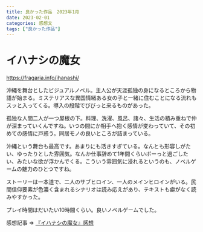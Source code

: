 ```yaml
---
title: 良かった作品　2023年1月
date: 2023-02-01
categories: 感想文
tags: ["良かった作品"]
---
```


# イハナシの魔女

https://fragaria.info/ihanashi/

沖縄を舞台としたビジュアルノベル。主人公が天涯孤独の身になるところから物語が始まる。ミステリアスな異国情緒ある女の子と一緒に住むことになる流れもスッと入ってくる。導入の段階でびびっと来るものがあった。

孤独な人間二人が一つ屋根の下。料理、洗濯、風呂、諸々、生活の積み重ねで仲が深まっていくんですね。いつの間にか相手へ抱く感情が変わっていて、その初めての感情に戸惑う。同居モノの良いところが詰まっている。

沖縄という舞台も最高です。あまりにも活きすぎている。なんとも形容しがたい、ゆったりとした雰囲気。なんか仕事辞めて1年間くらいボーっと過ごしたい、みたいな欲が浮かんでくる。こういう雰囲気に浸れるというのも、ノベルゲームの魅力のひとつですね。

ストーリーは一本道で、二人のサブヒロイン、一人のメインヒロインがいる。民間信仰要素が色濃く含まれるシナリオは読み応えがあり、テキストも癖がなく読みやすかった。

プレイ時間はだいたい10時間くらい。良いノベルゲームでした。

感想記事 => [『イハナシの魔女』感想](https://hukurouo.com/articles/2023-02-01-ihanashi)
